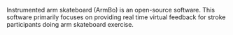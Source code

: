 Instrumented arm skateboard (ArmBo) is an open-source software. This software primarily focuses on providing real time virtual feedback for stroke participants doing arm skateboard exercise.
